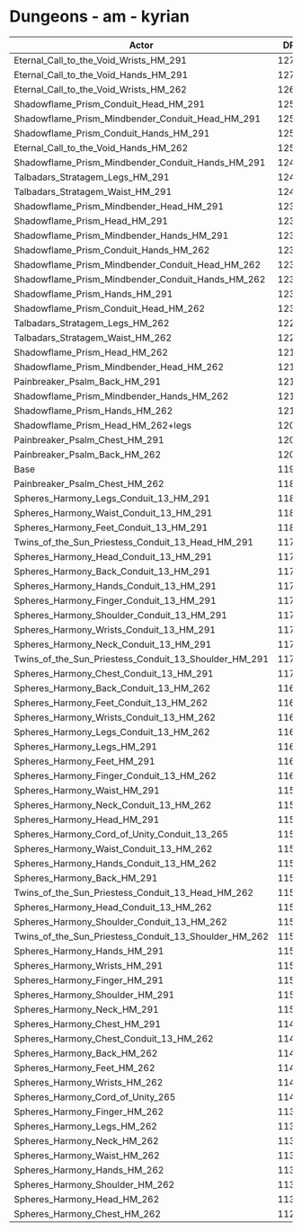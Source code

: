 # Dungeons - am - kyrian
| Actor | DPS | Increase |
|---|:---:|:---:|
|Eternal_Call_to_the_Void_Wrists_HM_291|12745|6.54%|
|Eternal_Call_to_the_Void_Hands_HM_291|12705|6.20%|
|Eternal_Call_to_the_Void_Wrists_HM_262|12620|5.49%|
|Shadowflame_Prism_Conduit_Head_HM_291|12561|5.00%|
|Shadowflame_Prism_Mindbender_Conduit_Head_HM_291|12561|5.00%|
|Shadowflame_Prism_Conduit_Hands_HM_291|12506|4.54%|
|Eternal_Call_to_the_Void_Hands_HM_262|12500|4.49%|
|Shadowflame_Prism_Mindbender_Conduit_Hands_HM_291|12499|4.48%|
|Talbadars_Stratagem_Legs_HM_291|12472|4.25%|
|Talbadars_Stratagem_Waist_HM_291|12453|4.10%|
|Shadowflame_Prism_Mindbender_Head_HM_291|12359|3.31%|
|Shadowflame_Prism_Head_HM_291|12353|3.26%|
|Shadowflame_Prism_Mindbender_Hands_HM_291|12315|2.94%|
|Shadowflame_Prism_Conduit_Hands_HM_262|12313|2.93%|
|Shadowflame_Prism_Mindbender_Conduit_Head_HM_262|12312|2.92%|
|Shadowflame_Prism_Mindbender_Conduit_Hands_HM_262|12305|2.86%|
|Shadowflame_Prism_Hands_HM_291|12304|2.85%|
|Shadowflame_Prism_Conduit_Head_HM_262|12302|2.83%|
|Talbadars_Stratagem_Legs_HM_262|12225|2.19%|
|Talbadars_Stratagem_Waist_HM_262|12216|2.11%|
|Shadowflame_Prism_Head_HM_262|12183|1.84%|
|Shadowflame_Prism_Mindbender_Head_HM_262|12151|1.57%|
|Painbreaker_Psalm_Back_HM_291|12143|1.50%|
|Shadowflame_Prism_Mindbender_Hands_HM_262|12122|1.33%|
|Shadowflame_Prism_Hands_HM_262|12110|1.23%|
|Shadowflame_Prism_Head_HM_262+legs|12073|0.92%|
|Painbreaker_Psalm_Chest_HM_291|12066|0.86%|
|Painbreaker_Psalm_Back_HM_262|12010|0.39%|
|Base|11963|0.00%|
|Painbreaker_Psalm_Chest_HM_262|11829|-1.12%|
|Spheres_Harmony_Legs_Conduit_13_HM_291|11827|-1.14%|
|Spheres_Harmony_Waist_Conduit_13_HM_291|11812|-1.26%|
|Spheres_Harmony_Feet_Conduit_13_HM_291|11807|-1.30%|
|Twins_of_the_Sun_Priestess_Conduit_13_Head_HM_291|11784|-1.50%|
|Spheres_Harmony_Head_Conduit_13_HM_291|11765|-1.66%|
|Spheres_Harmony_Back_Conduit_13_HM_291|11751|-1.77%|
|Spheres_Harmony_Hands_Conduit_13_HM_291|11739|-1.87%|
|Spheres_Harmony_Finger_Conduit_13_HM_291|11728|-1.96%|
|Spheres_Harmony_Shoulder_Conduit_13_HM_291|11723|-2.01%|
|Spheres_Harmony_Wrists_Conduit_13_HM_291|11715|-2.07%|
|Spheres_Harmony_Neck_Conduit_13_HM_291|11702|-2.18%|
|Twins_of_the_Sun_Priestess_Conduit_13_Shoulder_HM_291|11701|-2.19%|
|Spheres_Harmony_Chest_Conduit_13_HM_291|11700|-2.20%|
|Spheres_Harmony_Back_Conduit_13_HM_262|11638|-2.72%|
|Spheres_Harmony_Feet_Conduit_13_HM_262|11620|-2.87%|
|Spheres_Harmony_Wrists_Conduit_13_HM_262|11614|-2.92%|
|Spheres_Harmony_Legs_Conduit_13_HM_262|11611|-2.94%|
|Spheres_Harmony_Legs_HM_291|11605|-2.99%|
|Spheres_Harmony_Feet_HM_291|11600|-3.03%|
|Spheres_Harmony_Finger_Conduit_13_HM_262|11600|-3.03%|
|Spheres_Harmony_Waist_HM_291|11596|-3.07%|
|Spheres_Harmony_Neck_Conduit_13_HM_262|11578|-3.22%|
|Spheres_Harmony_Head_HM_291|11572|-3.27%|
|Spheres_Harmony_Cord_of_Unity_Conduit_13_265|11571|-3.28%|
|Spheres_Harmony_Waist_Conduit_13_HM_262|11568|-3.30%|
|Spheres_Harmony_Hands_Conduit_13_HM_262|11565|-3.33%|
|Spheres_Harmony_Back_HM_291|11551|-3.44%|
|Twins_of_the_Sun_Priestess_Conduit_13_Head_HM_262|11551|-3.44%|
|Spheres_Harmony_Head_Conduit_13_HM_262|11548|-3.47%|
|Spheres_Harmony_Shoulder_Conduit_13_HM_262|11543|-3.51%|
|Twins_of_the_Sun_Priestess_Conduit_13_Shoulder_HM_262|11539|-3.54%|
|Spheres_Harmony_Hands_HM_291|11528|-3.64%|
|Spheres_Harmony_Wrists_HM_291|11525|-3.66%|
|Spheres_Harmony_Finger_HM_291|11520|-3.70%|
|Spheres_Harmony_Shoulder_HM_291|11519|-3.71%|
|Spheres_Harmony_Neck_HM_291|11514|-3.75%|
|Spheres_Harmony_Chest_HM_291|11489|-3.96%|
|Spheres_Harmony_Chest_Conduit_13_HM_262|11472|-4.10%|
|Spheres_Harmony_Back_HM_262|11438|-4.39%|
|Spheres_Harmony_Feet_HM_262|11407|-4.65%|
|Spheres_Harmony_Wrists_HM_262|11401|-4.70%|
|Spheres_Harmony_Cord_of_Unity_265|11400|-4.71%|
|Spheres_Harmony_Finger_HM_262|11395|-4.75%|
|Spheres_Harmony_Legs_HM_262|11392|-4.77%|
|Spheres_Harmony_Neck_HM_262|11389|-4.80%|
|Spheres_Harmony_Waist_HM_262|11372|-4.94%|
|Spheres_Harmony_Hands_HM_262|11365|-5.00%|
|Spheres_Harmony_Shoulder_HM_262|11355|-5.08%|
|Spheres_Harmony_Head_HM_262|11340|-5.21%|
|Spheres_Harmony_Chest_HM_262|11288|-5.64%|
